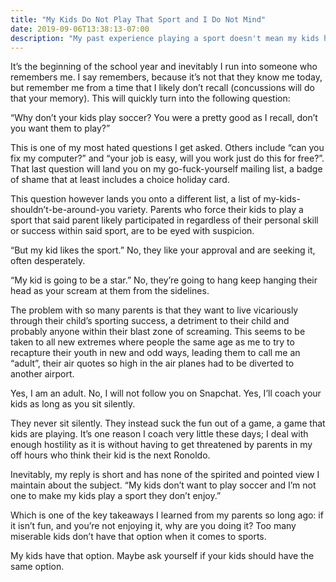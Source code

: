 ```yaml
---
title: "My Kids Do Not Play That Sport and I Do Not Mind"
date: 2019-09-06T13:38:13-07:00
description: "My past experience playing a sport doesn't mean my kids have to follow suit, but you always as so now you get a think piece."
---
```


It’s the beginning of the school year and inevitably I run into someone who remembers me. I say remembers, because it’s not that they know me today, but remember me from a time that I likely don’t recall (concussions will do that your memory). This will quickly turn into the following question:

“Why don’t your kids play soccer? You were a pretty good as I recall, don’t you want them to play?”

This is one of my most hated questions I get asked. Others include “can you fix my computer?” and “your job is easy, will you work just do this for free?”. That last question will land you on my go-fuck-yourself mailing list, a badge of shame that at least includes a choice holiday card.

This question however lands you onto a different list, a list of my-kids-shouldn’t-be-around-you variety. Parents who force their kids to play a sport that said parent likely participated in regardless of their personal skill or success within said sport, are to be eyed with suspicion.

“But my kid likes the sport.” No, they like your approval and are seeking it, often desperately.

“My kid is going to be a star.” No, they’re going to hang keep hanging their head as your scream at them from the sidelines.

The problem with so many parents is that they want to live vicariously through their child’s sporting success, a detriment to their child and probably anyone within their blast zone of screaming. This seems to be taken to all new extremes where people the same age as me to try to recapture their youth in new and odd ways, leading them to call me an “adult”, their air quotes so high in the air planes had to be diverted to another airport.

Yes, I am an adult. No, I will not follow you on Snapchat. Yes, I’ll coach your kids as long as you sit silently.

They never sit silently. They instead suck the fun out of a game, a game that kids are playing. It’s one reason I coach very little these days; I deal with enough hostility as it is without having to get threatened by parents in my off hours who think their kid is the next Ronoldo.

Inevitably, my reply is short and has none of the spirited and pointed view I maintain about the subject. “My kids don’t want to play soccer and I’m not one to make my kids play a sport they don’t enjoy.”

Which is one of the key takeaways I learned from my parents so long ago: if it isn’t fun, and you’re not enjoying it, why are you doing it? Too many miserable kids don’t have that option when it comes to sports.

My kids have that option. Maybe ask yourself if your kids should have the same option.
